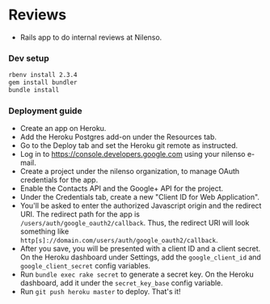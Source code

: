 # Reviews

- Rails app to do internal reviews at Nilenso.

### Dev setup
```bash
rbenv install 2.3.4
gem install bundler
bundle install
```

### Deployment guide
* Create an app on Heroku.
* Add the Heroku Postgres add-on under the Resources tab.
* Go to the Deploy tab and set the Heroku git remote as instructed.
* Log in to https://console.developers.google.com using your nilenso e-mail.
* Create a project under the nilenso organization, to manage OAuth credentials for the app.
* Enable the Contacts API and the Google+ API for the project.
* Under the Credentials tab, create a new "Client ID for Web Application".
* You'll be asked to enter the authorized Javascript origin and the redirect URI. The redirect path 
for the app is `/users/auth/google_oauth2/callback`. Thus, the redirect URI will look something like 
`http[s]://domain.com/users/auth/google_oauth2/callback`.
* After you save, you will be presented with a client ID and a client secret. On the Heroku 
dashboard under Settings, add the `google_client_id` and `google_client_secret` config variables. 
* Run `bundle exec rake secret` to generate a secret key. On the Heroku dashboard, add it under the 
`secret_key_base` config variable.
* Run `git push heroku master` to deploy. That's it!